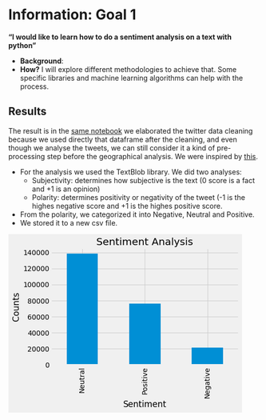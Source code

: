 # Information: Goal 1

**“I would like to learn how to do a sentiment analysis on a text with python”** 
  * **Background**: 
 * **How?** I will explore different methodologies to achieve that. Some specific libraries and machine learning algorithms can help with the process.
 
 ## **Results**
The result is in the [same notebook](https://github.com/gerardathletics/SmartEnvironments-PersonalPortfolio/blob/master/Data/Goal-1/Codes/TWITTER%20CLEANING%20-%20Group%202.ipynb) we elaborated the twitter data cleaning because we used directly that dataframe after the cleaning, and even though we analyse the tweets, we can still consider it a kind of pre-processing step before the geographical analysis. We were inspired by [this](https://github.com/vedant-95/Twitter-Hate-Speech-Detection).
  * For the analysis we used the TextBlob library. We did two analyses:
    * Subjectivity: determines how subjective is the text (0 score is a fact and +1 is an opinion)
    * Polarity: determines positivity or negativity of the tweet (-1 is the highes negative score and +1 is the highes positive score.
  * From the polarity, we categorized it into Negative, Neutral and Positive.
  * We stored it to a new csv file.
 
  ![Positive, Neutral and Negative Tweets after processing and sentiment analysis](https://github.com/gerardathletics/SmartEnvironments-PersonalPortfolio/blob/master/Information/Goal-1/Data2/PNN_Plot.png)
